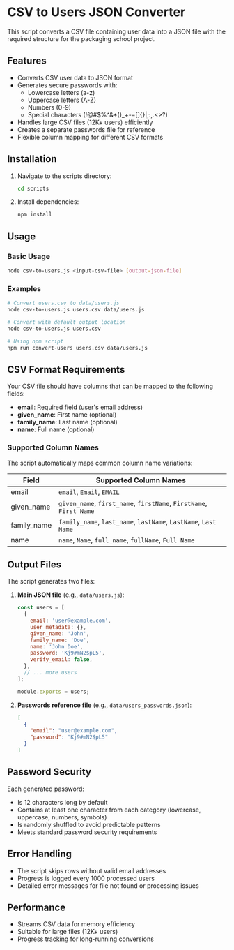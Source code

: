 # CSV to Users JSON Converter

This script converts a CSV file containing user data into a JSON file with the required structure for the packaging school project.

## Features

- Converts CSV user data to JSON format
- Generates secure passwords with:
  - Lowercase letters (a-z)
  - Uppercase letters (A-Z)
  - Numbers (0-9)
  - Special characters (!@#$%^&\*()\_+-=[]{}|;:,.<>?)
- Handles large CSV files (12K+ users) efficiently
- Creates a separate passwords file for reference
- Flexible column mapping for different CSV formats

## Installation

1. Navigate to the scripts directory:

   ```bash
   cd scripts
   ```

2. Install dependencies:
   ```bash
   npm install
   ```

## Usage

### Basic Usage

```bash
node csv-to-users.js <input-csv-file> [output-json-file]
```

### Examples

```bash
# Convert users.csv to data/users.js
node csv-to-users.js users.csv data/users.js

# Convert with default output location
node csv-to-users.js users.csv

# Using npm script
npm run convert-users users.csv data/users.js
```

## CSV Format Requirements

Your CSV file should have columns that can be mapped to the following fields:

- **email**: Required field (user's email address)
- **given_name**: First name (optional)
- **family_name**: Last name (optional)
- **name**: Full name (optional)

### Supported Column Names

The script automatically maps common column name variations:

| Field       | Supported Column Names                                             |
| ----------- | ------------------------------------------------------------------ |
| email       | `email`, `Email`, `EMAIL`                                          |
| given_name  | `given_name`, `first_name`, `firstName`, `FirstName`, `First Name` |
| family_name | `family_name`, `last_name`, `lastName`, `LastName`, `Last Name`    |
| name        | `name`, `Name`, `full_name`, `fullName`, `Full Name`               |

## Output Files

The script generates two files:

1. **Main JSON file** (e.g., `data/users.js`):

   ```javascript
   const users = [
     {
       email: 'user@example.com',
       user_metadata: {},
       given_name: 'John',
       family_name: 'Doe',
       name: 'John Doe',
       password: 'Kj9#mN2$pL5',
       verify_email: false,
     },
     // ... more users
   ];

   module.exports = users;
   ```

2. **Passwords reference file** (e.g., `data/users_passwords.json`):
   ```json
   [
     {
       "email": "user@example.com",
       "password": "Kj9#mN2$pL5"
     }
   ]
   ```

## Password Security

Each generated password:

- Is 12 characters long by default
- Contains at least one character from each category (lowercase, uppercase, numbers, symbols)
- Is randomly shuffled to avoid predictable patterns
- Meets standard password security requirements

## Error Handling

- The script skips rows without valid email addresses
- Progress is logged every 1000 processed users
- Detailed error messages for file not found or processing issues

## Performance

- Streams CSV data for memory efficiency
- Suitable for large files (12K+ users)
- Progress tracking for long-running conversions
